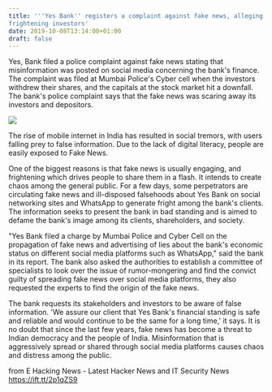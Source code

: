 ```yaml
---
title: '''Yes Bank'' registers a complaint against fake news, alleging it of
frightening investors'
date: 2019-10-08T13:14:00+01:00
draft: false
---
```


  
Yes, Bank filed a police complaint against fake news stating that misinformation was posted on social media concerning the bank's finance. The complaint was filed at Mumbai Police's Cyber cell when the investors withdrew their shares, and the capitals at the stock market hit a downfall. The bank's police complaint says that the fake news was scaring away its investors and depositors.  
  

[![](https://1.bp.blogspot.com/-A1d91stLrMA/XZxZ2obBorI/AAAAAAAAKLE/Lg6P8pI6xSg60jgRwugvMZ3u4irKxdfaQCLcBGAsYHQ/s640/yes%2Bbank.jpeg)](https://1.bp.blogspot.com/-A1d91stLrMA/XZxZ2obBorI/AAAAAAAAKLE/Lg6P8pI6xSg60jgRwugvMZ3u4irKxdfaQCLcBGAsYHQ/s1600/yes%2Bbank.jpeg)

  
  
The rise of mobile internet in India has resulted in social tremors, with users falling prey to false information. Due to the lack of digital literacy, people are easily exposed to Fake News.  
  
One of the biggest reasons is that fake news is usually engaging, and frightening which drives people to share them in a flash. It intends to create chaos among the general public. For a few days, some perpetrators are circulating fake news and ill-disposed falsehoods about Yes Bank on social networking sites and WhatsApp to generate fright among the bank's clients. The information seeks to present the bank in bad standing and is aimed to defame the bank's image among its clients, shareholders, and society.  
  
"Yes Bank filed a charge by Mumbai Police and Cyber Cell on the propagation of fake news and advertising of lies about the bank's economic status on different social media platforms such as WhatsApp," said the bank in its report. The bank also asked the authorities to establish a committee of specialists to look over the issue of rumor-mongering and find the convict guilty of spreading fake news over social media platforms, they also requested the experts to find the origin of the fake news.  
  
The bank requests its stakeholders and investors to be aware of false information. 'We assure our client that Yes Bank's financial standing is safe and reliable and would continue to be the same for a long time,' it says. It is no doubt that since the last few years, fake news has become a threat to Indian democracy and the people of India. Misinformation that is aggressively spread or shared through social media platforms causes chaos and distress among the public.

  
  
from E Hacking News - Latest Hacker News and IT Security News https://ift.tt/2p1qZS9